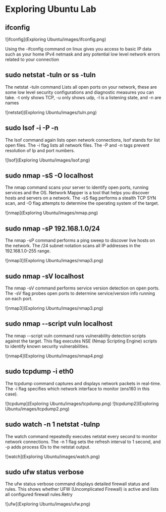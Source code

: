 # Exploring Ubuntu Lab

## ifconfig 

![ifconfig](Exploring Ubuntu/images/ifconfig.png)

Using the -ifconfig command on linux gives you access to basic IP data such as your home IPv4 netmask and any potential low level network errors related to your connection 

## sudo netstat -tuln or ss -tuln

The netstat -tuln command Lists all open ports on your network, these are some low level security configurations and diagnostic measures you can take. -t only shows TCP, -u only shows udp, -l is a listening state, and -n are names 

![netstat](Exploring Ubuntu/images/tuln.png)

## sudo lsof -i -P -n

The lsof command again lists open network connections, lsof stands for list open files. The -i flag lists all network files. The -P and -n tags prevent resolution of Ip and port numbers. 

![lsof](Exploring Ubuntu/images/lsof.png)

## sudo nmap -sS -O localhost

The nmap command scans your server to identify open ports, running services and the OS. Network Mapper is a tool that helps you discover hosts and servers on a network. The -sS flag performs a stealth TCP SYN scan, and -O flag attempts to determine the operating system of the target.

![nmap](Exploring Ubuntu/images/nmap.png)

## sudo nmap -sP 192.168.1.0/24

The nmap -sP command performs a ping sweep to discover live hosts on the network. The /24 subnet notation scans all IP addresses in the 192.168.1.0-255 range.

![nmap3](Exploring Ubuntu/images/nmap3.png)

## sudo nmap -sV localhost

The nmap -sV command performs service version detection on open ports. The -sV flag probes open ports to determine service/version info running on each port.


![nmap3](Exploring Ubuntu/images/nmap3.png)

## sudo nmap --script vuln localhost

The nmap --script vuln command runs vulnerability detection scripts against the target. This flag executes NSE (Nmap Scripting Engine) scripts to identify known security vulnerabilities.


![nmap4](Exploring Ubuntu/images/nmap4.png)

## sudo tcpdump -i eth0

The tcpdump command captures and displays network packets in real-time. The -i flag specifies which network interface to monitor (ens160 in this case).

![tcpdump](Exploring Ubuntu/images/tcpdump.png)
![tcpdump2](Exploring Ubuntu/images/tcpdump2.png)

## sudo watch -n 1 netstat -tulnp

The watch command repeatedly executes netstat every second to monitor network connections. The -n 1 flag sets the refresh interval to 1 second, and -p adds process IDs to the netstat output.


![watch](Exploring Ubuntu/images/watch.png)

## sudo ufw status verbose

The ufw status verbose command displays detailed firewall status and rules. This shows whether UFW (Uncomplicated Firewall) is active and lists all configured firewall rules.Retry

![ufw](Exploring Ubuntu/images/ufw.png)